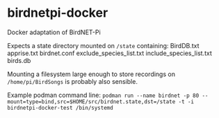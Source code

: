 # birdnetpi-docker
Docker adaptation of BirdNET-Pi

Expects a state directory mounted on `/state` containing:
BirdDB.txt
apprise.txt
birdnet.conf
exclude_species_list.txt
include_species_list.txt
birds.db

Mounting a filesystem large enough to store recordings on `/home/pi/BirdSongs` is probably also sensible.

Example podman command line:
`podman run --name birdnet -p 80 --mount=type=bind,src=$HOME/src/birdnet.state,dst=/state -t -i birdnetpi-docker-test /bin/systemd`
